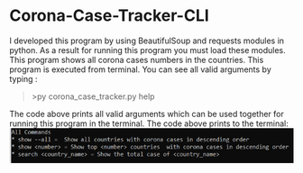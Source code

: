 # Corona-Case-Tracker-CLI
I developed this program by using BeautifulSoup and requests modules in python. As a result for running this program you must load these modules. This program shows  all corona cases numbers in the countries. This program is executed from terminal. You can see all valid arguments by typing : </br>
>\>py corona_case_tracker.py help </br>

The code above prints all valid arguments which can be used together for running this program in the terminal. The code above prints to the terminal: </br>
<img src="corona_case_tracker.PNG">

